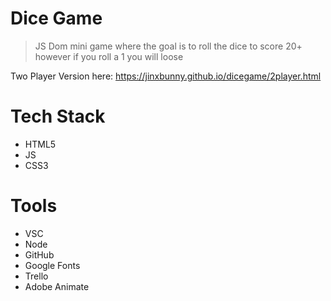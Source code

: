# Dice Game
> JS Dom mini game where the goal is to roll the dice to score 20+ however if you roll a 1 you will loose

Two Player Version here: https://jinxbunny.github.io/dicegame/2player.html

# Tech Stack
- HTML5
- JS
- CSS3

# Tools
- VSC
- Node
- GitHub
- Google Fonts
- Trello
- Adobe Animate
